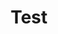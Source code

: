 ---
title: "Test"
passing_percentage: 70
layout: "test"
type: "test"
questions:
  - id: "q1"
    text: "What type of service mesh is Linkerd described as?"
    type: "single-answer"
    marks: 2
    options:
      - id: "a"
        text: "Heavy-weight service mesh"
      - id: "b"
        text: "Lightweight service mesh"
        is_correct: true
      - id: "c"
        text: "Enterprise service mesh"
      - id: "d"
        text: "Multi-cluster service mesh"
  - id: "q2"
    text: "What are the key features of Linkerd covered in this course? (Select all that apply)"
    type: "multiple-answers"
    marks: 2
    options:
      - id: "a"
        text: "Kubernetes integration"
        is_correct: true
      - id: "b"
        text: "Service mesh deployment"
        is_correct: true
      - id: "c"
        text: "Container orchestration"
  - id: "q3"
    text: "What platform is Linkerd designed to work with?"
    type: "short_answer" 
    marks: 2
    correct_answer: "Kubernetes" 
---